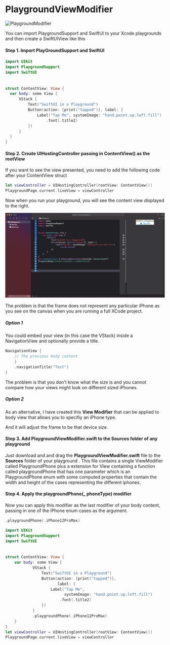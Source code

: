 # PlaygroundViewModifier

![PlaygroundModifier](README.assets/PlaygroundModifier.gif)

You can import PlaygroundSupport and SwiftUI to your Xcode playgrounds and then create a SwiftUIView like this
#### Step 1. Import PlayGroundSupport and SwiftUI

`````swift
import UIKit
import PlaygroundSupport
import SwiftUI


struct ContentView: View {
  var body: some View {
      VStack {
          Text("SwiftUI in a Playground")
          Button(action: {print("tapped")}, label: {
              Label("Tap Me", systemImage: "hand.point.up.left.fill")
                  .font(.title2)
          })
      }
  }
}
`````

#### Step 2. Create UIHostingController passing in ContentView() as the rootView

If you want to see the view presented, you need to add the following code after your ContentView struct

`````swift
let viewController = UIHostingController(rootView: ContentView())
PlaygroundPage.current.liveView = viewController
`````

Now when you run your playground, you will see the content view displayed to the right.

![image-20210104155653728](README.assets/image-20210104155653728.png)

The problem is that the frame does not represent any particular iPhone as you see on the canvas when you are running a full XCode project.

##### Option 1

You could embed your view (in this case the VStack) inside a NavigationView and optionally provide a title.

`````swift
NavigationView {
    // The previous body content
    }
    .navigationTitle("Test")
}
`````

The problem is that you don't know what the size is and you cannot compare how your views might look on different sized iPhones.

##### Option 2

As an alternative, I have created this **View Modifier** that can be applied to body view that allows you to specifiy an iPhone type.  

And it will adjust the frame to be that device size.

#### Step 3. Add PlaygroundViewModifier.swift to the Sources folder of any playground

Just download and and drag the **PlaygroundViewModifier.swift** file to the **Sources** folder of your playground .  This file contains a single ViewModifier called PlaygroundPhone plus a extension for VIew containing a function called playgroundPhone that has one parameter which is an PlaygroundPhone enum with some computed properties that contain the width and height of the cases representing the different iphones.

#### Step 4. Apply the playgroundPhone(_ phoneType) modifier

Now you can apply this modifier as the last modifier of your body content, passing in one of the iPhone enum cases as the argument.

`````swift
.playgroundPhone(.iPhone12ProMax)
`````

`````swift
import UIKit
import PlaygroundSupport
import SwiftUI


struct ContentView: View {
    var body: some View {
            VStack {
                Text("SwiftUI in a Playground")
                Button(action: {print("tapped")},
                       label: {
                    Label("Tap Me",
                          systemImage: "hand.point.up.left.fill")
                        .font(.title2)
                })
            }
            .playgroundPhone(.iPhone12ProMax)
    }
}
let viewController = UIHostingController(rootView: ContentView())
PlaygroundPage.current.liveView = viewController
`````

